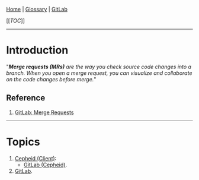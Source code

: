 [Home](/Slalom-LLC/Slalom-Consulting) | [Glossary](/Glossary) | [GitLab](/Tech-Ref/Software-Development/DevOps-\(Development-and-IT-Operations\)/GitLab)

[[_TOC_]]

---
# Introduction
"_***Merge requests (MRs)*** are the way you check source code changes into a branch. When you open a merge request, you can visualize and collaborate on the code changes before merge._"

## Reference
1. [GitLab: Merge Requests](https://docs.gitlab.com/ee/user/project/merge_requests/)

---
# Topics
1. [Cepheid (Client)](/Clients/Cepheid):
   - [GitLab (Cepheid)](/Clients/Cepheid/Infrastructure-\(Cepheid\)/Systems-and-Services-\(Cepheid\)/GitLab-\(Cepheid\)).
1. [GitLab](/Tech-Ref/Software-Development/DevOps-\(Development-and-IT-Operations\)/GitLab).
